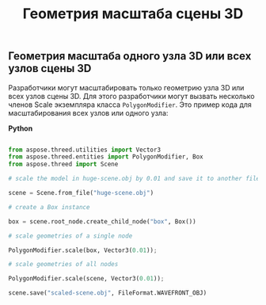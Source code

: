 ﻿---
title: Геометрия масштаба сцены 3D
type: docs
weight: 70
url: /ru/python-net/scale-geometries-of-a-3d-scene/
description: Разработчики могут масштабировать только геометрию узла 3D или всех узлов сцены 3D. Для этого разработчики могут вызвать несколько членов Scale экземпляра класса PolygonModifier.
---
## **Геометрия масштаба одного узла 3D или всех узлов сцены 3D**
Разработчики могут масштабировать только геометрию узла 3D или всех узлов сцены 3D. Для этого разработчики могут вызвать несколько членов Scale экземпляра класса `PolygonModifier`. Это пример кода для масштабирования всех узлов или одного узла:



**Python**

```py

from aspose.threed.utilities import Vector3
from aspose.threed.entities import PolygonModifier, Box
from aspose.threed import Scene

# scale the model in huge-scene.obj by 0.01 and save it to another file:

scene = Scene.from_file("huge-scene.obj")

# create a Box instance

box = scene.root_node.create_child_node("box", Box())

# scale geometries of a single node

PolygonModifier.scale(box, Vector3(0.01));

# scale geometries of all nodes

PolygonModifier.scale(scene, Vector3(0.01));

scene.save("scaled-scene.obj", FileFormat.WAVEFRONT_OBJ)

```
